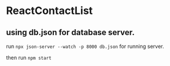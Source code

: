 # ReactContactList

## using db.json for database server.
run `npx json-server --watch -p 8000 db.json` for running server.

then run `npm start`
